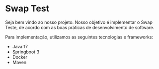 # Swap Test

Seja bem vindo ao nosso projeto. Nosso objetivo é implementar o Swap Teste, de acordo com as boas práticas de
desenvolvimento de software.

Para implementação, utilizamos as seguintes tecnologias e frameworks:

- Java 17
- Springboot 3
- Docker
- Maven